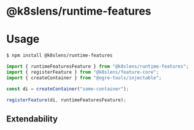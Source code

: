 # @k8slens/runtime-features

# Usage

```bash
$ npm install @k8slens/runtime-features
```

```typescript
import { runtimeFeaturesFeature } from "@k8slens/runtime-features";
import { registerFeature } from "@k8slens/feature-core";
import { createContainer } from "@ogre-tools/injectable";

const di = createContainer("some-container");

registerFeature(di, runtimeFeaturesFeature);
```

## Extendability
